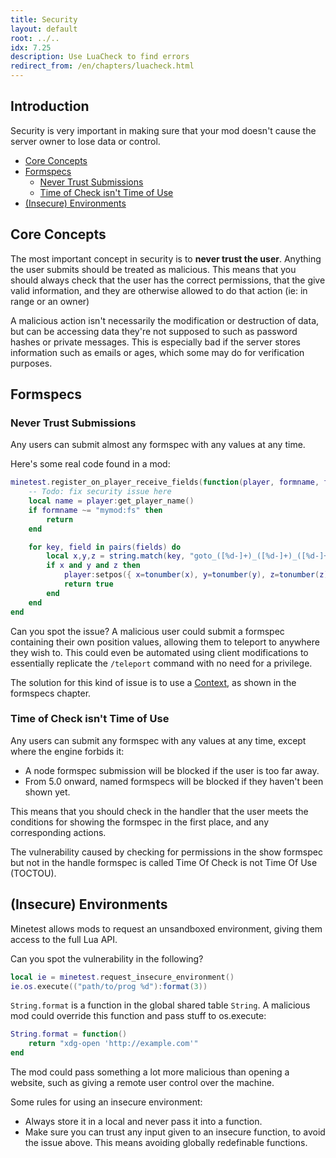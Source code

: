 ```yaml
---
title: Security
layout: default
root: ../..
idx: 7.25
description: Use LuaCheck to find errors
redirect_from: /en/chapters/luacheck.html
---
```


## Introduction

Security is very important in making sure that your mod doesn't cause the server
owner to lose data or control.

* [Core Concepts](#core-concepts)
* [Formspecs](#formspecs)
    * [Never Trust Submissions](#never-trust-submissions)
    * [Time of Check isn't Time of Use](#time_of_check_isnt_time_of_use)
* [(Insecure) Environments](#insecure-environments)

## Core Concepts

The most important concept in security is to **never trust the user**.
Anything the user submits should be treated as malicious.
This means that you should always check that the user has the correct permissions,
that the give valid information, and they are otherwise allowed to do that action
(ie: in range or an owner)

A malicious action isn't necessarily the modification or destruction of data,
but can be accessing data they're not supposed to such as password hashes or
private messages.
This is especially bad if the server stores information such as emails or ages,
which some may do for verification purposes.

## Formspecs

### Never Trust Submissions

Any users can submit almost any formspec with any values at any time.

Here's some real code found in a mod:

```lua
minetest.register_on_player_receive_fields(function(player, formname, fields)
    -- Todo: fix security issue here
    local name = player:get_player_name()
    if formname ~= "mymod:fs" then
        return
    end

    for key, field in pairs(fields) do
        local x,y,z = string.match(key, "goto_([%d-]+)_([%d-]+)_([%d-]+)")
        if x and y and z then
            player:setpos({ x=tonumber(x), y=tonumber(y), z=tonumber(z) })
            return true
        end
    end
end
```

Can you spot the issue? A malicious user could submit a formspec containing
their own position values, allowing them to teleport to anywhere they wish to.
This could even be automated using client modifications to essentially replicate
the `/teleport` command with no need for a privilege.

The solution for this kind of issue is to use a
[Context](../players/formspecs.html#contexts), as shown in
the formspecs chapter.

### Time of Check isn't Time of Use

Any users can submit any formspec with any values at any time, except where the
engine forbids it:

* A node formspec submission will be blocked if the user is too far away.
* From 5.0 onward, named formspecs will be blocked if they haven't been shown yet.

This means that you should check in the handler that the user meets the
conditions for showing the formspec in the first place, and any corresponding
actions.

The vulnerability caused by checking for permissions in the show formspec but not
in the handle formspec is called Time Of Check is not Time Of Use (TOCTOU).


## (Insecure) Environments

Minetest allows mods to request an unsandboxed environment, giving them access
to the full Lua API.

Can you spot the vulnerability in the following?

```lua
local ie = minetest.request_insecure_environment()
ie.os.execute(("path/to/prog %d"):format(3))
```

`String.format` is a function in the global shared table `String`.
A malicious mod could override this function and pass stuff to os.execute:

```lua
String.format = function()
    return "xdg-open 'http://example.com'"
end
```

The mod could pass something a lot more malicious than opening a website, such
as giving a remote user control over the machine.

Some rules for using an insecure environment:

* Always store it in a local and never pass it into a function.
* Make sure you can trust any input given to an insecure function, to avoid the
  issue above. This means avoiding globally redefinable functions.
